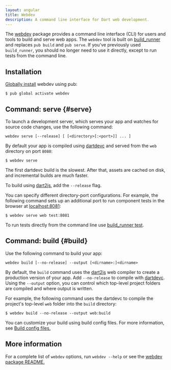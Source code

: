 ```yaml
---
layout: angular
title: Webdev
description: A command line interface for Dart web development.
---
```


The [webdev][] package provides a command line interface (CLI) for users and
tools to build and serve web apps.
The `webdev` tool is built on [build_runner][] and replaces `pub build` and `pub
serve`. If you've previously used `build_runner`, you should no longer need to
use it directly, except to run tests from the command line.

## Installation

[Globally install][] webdev using pub:

```terminal
$ pub global activate webdev
```

[Globally install]: {{site.dartlang}}/tools/pub/cmd/pub-global

## Command: serve {#serve}

To launch a development server, which serves your app and watches for source
code changes, use the following command:

```
webdev serve [--release] [ [<directory>[:<port>]] ... ]
```

By default your app is compiled using [dartdevc][] and served from the `web`
directory on port `8080`:

```terminal
$ webdev serve
```

The first dartdevc build is the slowest. After that, assets are cached on disk,
and incremental builds are much faster.

To build using [dart2js][], add the `--release` flag.

You can specify different directory-port configurations. For example, the
following command sets up an additional port to run component tests in the
browser at [localhost:8081](http://localhost:8081):

```terminal
$ webdev serve web test:8081
```

To run tests directly from the command line use [build_runner test][].

## Command: build {#build}

Use the following command to build your app:

```
webdev build [--no-release] --output [<dirname>:]<dirname>
```

By default, the `build` command uses the [dart2js][] web compiler to create a
production version of your app. Add `--no-release` to compile with [dartdevc][].
Using the `--output` option, you can control which top-level project folders are
compiled and where output is written.

For example, the following command uses the dartdevc to compile the project's
top-level `web` folder into the `build` directory:

```terminal
$ webdev build --no-release --output web:build
```

You can customize your build using build config files. For more information, see
[Build config files.](/tools/build_runner#config)

## More information

For a complete list of `webdev` options, run `webdev --help` or see the
[webdev package README.][webdev]

[build_runner]: /tools/build_runner
[build_runner test]: /tools/build_runner#test
[dart2js]: /tools/dart2js
[dartdevc]: /tools/dartdevc
[webdev]: https://pub.dartlang.org/packages/webdev
